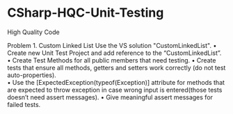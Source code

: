# CSharp-HQC-Unit-Testing
High Quality Code

Problem 1.	Custom Linked List
Use the VS solution "CustomLinkedList".
•	Create new Unit Test Project and add reference to the “CustomLinkedList”.
•	Create Test Methods for all public members that need testing.
•	Create tests that ensure all methods, getters and setters work correctly (do not test auto-properties).  
•	Use the [ExpectedException(typeof(Exception)] attribute for methods that are expected to throw exception in case wrong input is entered(those tests doesn’t need assert messages).
•	Give meaningful assert messages for failed tests. 
